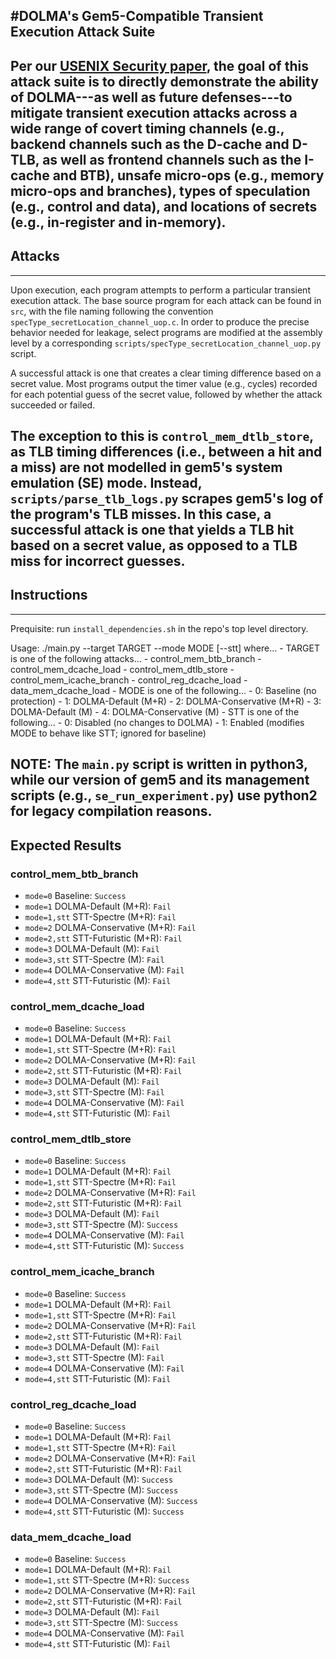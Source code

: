 
#DOLMA's Gem5-Compatible Transient Execution Attack Suite
------------------------------------------------------------------------
Per our [USENIX Security paper](https://www.usenix.org/conference/usenixsecurity21/presentation/loughlin), the goal of this attack suite is to directly demonstrate the ability of DOLMA---as
well as future defenses---to mitigate transient execution attacks across a wide range of covert timing channels (e.g., backend channels such as the D-cache and D-TLB, as well as frontend channels such as the I-cache and BTB), unsafe micro-ops (e.g., memory micro-ops and branches), types of speculation (e.g., control and data), and locations of secrets (e.g., in-register and in-memory).
------------------------------------------------------------------------
## Attacks
------------------------------------------------------------------------
Upon execution, each program attempts to perform a particular transient execution attack.
The base source program for each attack can be found in `src`, with the file naming
following the convention `specType_secretLocation_channel_uop.c`. In order to produce the precise behavior needed for leakage, select programs are modified at the assembly level by a corresponding `scripts/specType_secretLocation_channel_uop.py` script.

A successful attack is one that creates a clear timing difference based on a secret value. Most programs
output the timer value (e.g., cycles) recorded for each potential guess of the secret value, followed by
whether the attack succeeded or failed.

The exception to this is `control_mem_dtlb_store`, as TLB timing differences (i.e., between a hit and a miss) are not modelled in gem5's system emulation (SE) mode. Instead,
`scripts/parse_tlb_logs.py` scrapes gem5's log of the program's TLB misses. In this case, a successful attack is one that yields a TLB hit based on a secret value, as opposed to a TLB miss for incorrect guesses.
------------------------------------------------------------------------
## Instructions
------------------------------------------------------------------------
Prequisite: run `install_dependencies.sh` in the repo's top level directory.

Usage: ./main.py --target TARGET --mode MODE \[--stt\]
where...
    - TARGET is one of the following attacks...
        - control_mem_btb_branch
        - control_mem_dcache_load
        - control_mem_dtlb_store
        - control_mem_icache_branch
        - control_reg_dcache_load
        - data_mem_dcache_load
    - MODE is one of the following...
        - 0: Baseline (no protection)
        - 1: DOLMA-Default (M+R)
        - 2: DOLMA-Conservative (M+R)
        - 3: DOLMA-Default (M)
        - 4: DOLMA-Conservative (M)
    - STT is one of the following...
        - 0: Disabled (no changes to DOLMA)
        - 1: Enabled (modifies MODE to behave like STT; ignored for baseline)

NOTE: The `main.py` script is written in python3, while our version of gem5 and
its management scripts (e.g., `se_run_experiment.py`) use python2 for legacy
compilation reasons.
-----------
Expected Results
-----------
### control_mem_btb_branch
- `mode=0` Baseline: `Success`
- `mode=1` DOLMA-Default (M+R): `Fail`
- `mode=1,stt` STT-Spectre (M+R): `Fail`
- `mode=2` DOLMA-Conservative (M+R): `Fail`
- `mode=2,stt` STT-Futuristic (M+R): `Fail`
- `mode=3` DOLMA-Default (M): `Fail`
- `mode=3,stt` STT-Spectre (M): `Fail`
- `mode=4` DOLMA-Conservative (M): `Fail`
- `mode=4,stt` STT-Futuristic (M): `Fail`

### control_mem_dcache_load
- `mode=0` Baseline: `Success`
- `mode=1` DOLMA-Default (M+R): `Fail`
- `mode=1,stt` STT-Spectre (M+R): `Fail`
- `mode=2` DOLMA-Conservative (M+R): `Fail`
- `mode=2,stt` STT-Futuristic (M+R): `Fail`
- `mode=3` DOLMA-Default (M): `Fail`
- `mode=3,stt` STT-Spectre (M): `Fail`
- `mode=4` DOLMA-Conservative (M): `Fail`
- `mode=4,stt` STT-Futuristic (M): `Fail`

### control_mem_dtlb_store
- `mode=0` Baseline: `Success`
- `mode=1` DOLMA-Default (M+R): `Fail`
- `mode=1,stt` STT-Spectre (M+R): `Fail`
- `mode=2` DOLMA-Conservative (M+R): `Fail`
- `mode=2,stt` STT-Futuristic (M+R): `Fail`
- `mode=3` DOLMA-Default (M): `Fail`
- `mode=3,stt` STT-Spectre (M): `Success`
- `mode=4` DOLMA-Conservative (M): `Fail`
- `mode=4,stt` STT-Futuristic (M): `Success`

### control_mem_icache_branch
- `mode=0` Baseline: `Success`
- `mode=1` DOLMA-Default (M+R): `Fail`
- `mode=1,stt` STT-Spectre (M+R): `Fail`
- `mode=2` DOLMA-Conservative (M+R): `Fail`
- `mode=2,stt` STT-Futuristic (M+R): `Fail`
- `mode=3` DOLMA-Default (M): `Fail`
- `mode=3,stt` STT-Spectre (M): `Fail`
- `mode=4` DOLMA-Conservative (M): `Fail`
- `mode=4,stt` STT-Futuristic (M): `Fail`

### control_reg_dcache_load
- `mode=0` Baseline: `Success`
- `mode=1` DOLMA-Default (M+R): `Fail`
- `mode=1,stt` STT-Spectre (M+R): `Fail`
- `mode=2` DOLMA-Conservative (M+R): `Fail`
- `mode=2,stt` STT-Futuristic (M+R): `Fail`
- `mode=3` DOLMA-Default (M): `Success`
- `mode=3,stt` STT-Spectre (M): `Success`
- `mode=4` DOLMA-Conservative (M): `Success`
- `mode=4,stt` STT-Futuristic (M): `Success`

### data_mem_dcache_load
- `mode=0` Baseline: `Success`
- `mode=1` DOLMA-Default (M+R): `Fail`
- `mode=1,stt` STT-Spectre (M+R): `Success`
- `mode=2` DOLMA-Conservative (M+R): `Fail`
- `mode=2,stt` STT-Futuristic (M+R): `Fail`
- `mode=3` DOLMA-Default (M): `Fail`
- `mode=3,stt` STT-Spectre (M): `Success`
- `mode=4` DOLMA-Conservative (M): `Fail`
- `mode=4,stt` STT-Futuristic (M): `Fail`